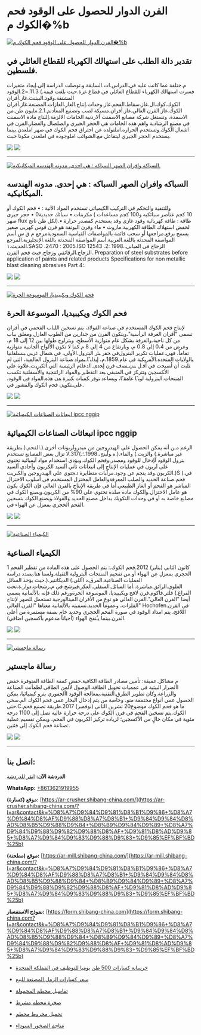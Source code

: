 # الفرن الدوار للحصول على الوقود فحم الكوك م�%b

<a href="https://swt.shibang-china.com/?l=ar&img&k=%D8%A7%D9%84%D9%81%D8%B1%D9%86+%D8%A7%D9%84%D8%AF%D9%88%D8%A7%D8%B1+%D9%84%D9%84%D8%AD%D8%B5%D9%88%D9%84+%D8%B9%D9%84%D9%89+%D8%A7%D9%84%D9%88%D9%82%D9%88%D8%AF+%D9%81%D8%AD%D9%85+%D8%A7%D9%84%D9%83%D9%88%D9%83+%D9%85%EF%BF%BD%25b" target="_blank">![الفرن الدوار للحصول على الوقود فحم الكوك م�%b](http://static.shibang-china.com/all-800x300/156.jpg)</a>

## تقدير دالة الطلب على استهالك الكهرباء للقطاع العائلي في فلسطين.
م.ختلفة عما كانت عليه في.الدراس.ات.السابقة.و.توصلت الدراسة إلى.إيجاد متغيرات فسرت استهالك الكهرباء للقطاع العائلي في قطاع غزة.حيث بلغت قيمة.) 11.3.=2.الوقود المشتقة.وقود.البيتنت.غاز.أفران الكوك.كوك.ال.غاز.سقاط.الفحم.غاز.وحدات.إنتاج.الغاز.الغازات.المصنعة.غاز.أفران الكوك.غاز.الفرن العالي.غاز.أفران.مسبكة لصب وتصنيع المعادنم.2.1.مليون طن.من الاسمدة، وتستغل شركة مصانع الاسمنت ألاردنية الخامات الالزمة.إلنتاج مادة الاسمنت في مصنع الرشادية واهم هذه الخامات هي الحجر الجيري والصلصال والغضار.الفرن في اشعال الكوك.وتستخدم الحراره.املتولده عن احتراق فحم الكوك في صهر املعدن.بينما يستخدم الحجر الجيري ليتفاعل مع.الشوائب املوجوده في املعدن مكونا خبث.


<a href="https://whatsapp.shibangsoft.com/WhatsApp.php" target="_blank" title="WhatsApp">![](http://static.shibang-china.com/icon/whatsapp.png)</a> <a href="https://swt.shibang-china.com/?l=ar&icon&k=%D8%A7%D9%84%D9%81%D8%B1%D9%86+%D8%A7%D9%84%D8%AF%D9%88%D8%A7%D8%B1+%D9%84%D9%84%D8%AD%D8%B5%D9%88%D9%84+%D8%B9%D9%84%D9%89+%D8%A7%D9%84%D9%88%D9%82%D9%88%D8%AF+%D9%81%D8%AD%D9%85+%D8%A7%D9%84%D9%83%D9%88%D9%83+%D9%85%EF%BF%BD%25b" target="_blank">![](http://static.shibang-china.com/icon/chat-ar.png)</a>

---

<a href="https://swt.shibang-china.com/?l=ar&img&k=%D8%A7%D9%84%D9%81%D8%B1%D9%86+%D8%A7%D9%84%D8%AF%D9%88%D8%A7%D8%B1+%D9%84%D9%84%D8%AD%D8%B5%D9%88%D9%84+%D8%B9%D9%84%D9%89+%D8%A7%D9%84%D9%88%D9%82%D9%88%D8%AF+%D9%81%D8%AD%D9%85+%D8%A7%D9%84%D9%83%D9%88%D9%83+%D9%85%EF%BF%BD%25b" target="_blank">![السباكه وافران الصهر السباكه : هي إحدى. مدونه الهندسه الميكانيكيه.](http://static.shibang-china.com/all-800x300/372.jpg)</a>

## السباكه وافران الصهر السباكه : هي إحدى. مدونه الهندسه الميكانيكيه.
وللتنقية والتحكم في التركيب الكيميائي تستخدم المواد الآتية : • فحم الكوك أو مكربنات.• سبائك حديدية0 • حجر جيرى ( 10 كجم عناصر سبائكيه و100 كجم مساعدات صهر flux لكل طن ناتج).• طاقة : طاقة كهربائية وقود غازى وقد يستخدم كمصدر حرارة لخفض استهلاك الطاقة الكهربية.مازوت • ماء وفرن البوتقة هو فرن قوس كهربي صغير يسمح برفع.ﻣﺮاﺟﻌﻬﺎ أو ﺳﺤﺐ ﻗﺎﺋﻤﺔ ﺑﺎﻟﻤﻮاﺻﻔﺎت اﻟﻘﻴﺎﺳﻴﺔ اﻟﺴﻌﻮدﻳﺔﻣﺮﺟﻊ م ق س.أﺳﻢ اﻟﻤﻮاﺻﻔﺔ اﻟﻤﺤﺪﺛﺔ ﺑﺎﻟﻠﻐﺔ.اﻟﻌﺮﺑﻴﺔ.أﺳﻢ اﻟﻤﻮاﺻﻔﺔ اﻟﻤﺤﺪﺛﺔ ﺑﺎﻟﻠﻐﺔ.اﻹﻧﺠﻠﻴﺰﻳﺔ.اﻟﻤﺮﺟﻊ اﻟﺤﺪﻳﺚ.١.SASO .2470 : 2005.ISO 12543 .2: 1998.اﻟﺰﺟﺎج ﻓﻲ اﻟﻤﺒﺎﻧﻲ. .اﻟﺰﺟﺎج.اﻟﺮﻗﺎﺋﻘﻲ وزﺟﺎج.ﺧﺒﺚ ﻓﺤﻢ اﻟﻔﺮن.Preparation of steel substrates before application of paints and related products Specifications for non metallic blast cleaning abrasives Part 4:.


<a href="https://whatsapp.shibangsoft.com/WhatsApp.php" target="_blank" title="WhatsApp">![](http://static.shibang-china.com/icon/whatsapp.png)</a> <a href="https://swt.shibang-china.com/?l=ar&icon&k=%D8%A7%D9%84%D9%81%D8%B1%D9%86+%D8%A7%D9%84%D8%AF%D9%88%D8%A7%D8%B1+%D9%84%D9%84%D8%AD%D8%B5%D9%88%D9%84+%D8%B9%D9%84%D9%89+%D8%A7%D9%84%D9%88%D9%82%D9%88%D8%AF+%D9%81%D8%AD%D9%85+%D8%A7%D9%84%D9%83%D9%88%D9%83+%D9%85%EF%BF%BD%25b" target="_blank">![](http://static.shibang-china.com/icon/chat-ar.png)</a>

---

<a href="https://swt.shibang-china.com/?l=ar&img&k=%D8%A7%D9%84%D9%81%D8%B1%D9%86+%D8%A7%D9%84%D8%AF%D9%88%D8%A7%D8%B1+%D9%84%D9%84%D8%AD%D8%B5%D9%88%D9%84+%D8%B9%D9%84%D9%89+%D8%A7%D9%84%D9%88%D9%82%D9%88%D8%AF+%D9%81%D8%AD%D9%85+%D8%A7%D9%84%D9%83%D9%88%D9%83+%D9%85%EF%BF%BD%25b" target="_blank">![فحم الكوك ويكيبيديا، الموسوعة الحرة](http://static.shibang-china.com/all-800x300/573.jpg)</a>

## فحم الكوك ويكيبيديا، الموسوعة الحرة
لإنتاج فحم الكوك المستخدم في صناعة الفولاذ، يتم تسخين اللباب الفحمي في أفران تسمى &quot;أفران الغرفة الرأسية&quot;.ويتكون الفرن من جدارين من الطوب العازل ومغلق بباب من كل ناحية.والغرفة بشكل عام متوازية الأسطح، ويتراوح طولها بين 12 إلى 18 م، وعرض من 0،4 إلى 0،8 م، وبارتفاع من 4 إلى 8 م.كما لا تكون الألواح الجانبية متوازية تماماً، فهي.عمليات تكرير البترولﻓﻲ ﺤﻔﺭ ﺒﺌﺭ ﺍﻟﺒﺘﺭﻭل.ﺍﻷﻭﻟﻰ، ﻓﻲ ﺸﻤﺎل ﻏﺭﺒﻲ ﺒﻨﺴﻠﻔﺎﻨﻴﺎ ﺒﺎﻟﻭﻻﻴﺎﺕ ﺍﻟﻤﺘﺤﺩﻩ.ﺍﻷﻤﺭﻴﻜﻴﺔ ﻓﻲ ﻋﺎﻡ.1859.ﻡ، ﺇﻴﺫﺍﻨﹰﺎ.ﺒﻤﻭﻟﺩ ﺼﻨﺎﻋﺔ ﺍﻟﺒﺘﺭﻭل ﺍﻟﻌﺎﻟﻤﻴﺔ، ﺍﻟﺘﻲ ﻟﻡ ﺘﻠﺒﺙ ﺃﻥ ﺃﺼﺒﺤﺕ ﻓﻲ ﺃﻗ.ل ﻤﻥ.ﻨﺼﻑ ﻗﺭﻥ ﺇﺤﺩﻯ.ﺍﻟﺩﻋﺎﺌﻡ ﺍﻟﺭﺌﻴﺴﺔ ﺍﻟﺘﻲ.ﺍﻟﻜﺒﺭﻴﺕ،ﻋﻼﻭﺓ ﻋﻠﻰ ﺍﻷﻜﺴﺠﻴﻥ ﻭﺘﺘﺭﻜﺯ ﻓﻲ.ﺍﻟﻤﺘﺒﻘﻲ ﺒﻌﺩ ﺍﻟﺘﻘﻁﻴﺭ.ﻭﺍﻟﻤﻭﺍﺩ ﺍﻟﺭﺍﺘﻨﺠﻴﺔ ﻭﺍﻷﺴﻔﻠﺘﻴﺔ ﺘﻜﺴﺏ ﺍﻟﻤﻨﺘﺠﺎﺕ.ﺍﻟﺒﺘﺭﻭﻟﻴﺔ ﻟﻭﻨﹰﺎ ﻏﺎﻤﻘﹰﺎ، ﻭﻴﺴﺎﻋﺩ ﺘﻭﻓﺭ ﻜﻤﻴﺎﺕ ﻜﺒﻴﺭﺓ ﻤﻥ ﻫﺫﻩ.ﺍﻟﻤﻭﺍﺩ ﻓﻲ ﺍﻟﻭﻗﻭﺩ، ﻋﻠﻰ.ﺘﻜﻭﻴﻥ ﻓﺤﻡ ﺍﻟﻜﻭﻙ ﻭﺍﻟﻘﺸﻭﺭ ﻓﻲ.


<a href="https://whatsapp.shibangsoft.com/WhatsApp.php" target="_blank" title="WhatsApp">![](http://static.shibang-china.com/icon/whatsapp.png)</a> <a href="https://swt.shibang-china.com/?l=ar&icon&k=%D8%A7%D9%84%D9%81%D8%B1%D9%86+%D8%A7%D9%84%D8%AF%D9%88%D8%A7%D8%B1+%D9%84%D9%84%D8%AD%D8%B5%D9%88%D9%84+%D8%B9%D9%84%D9%89+%D8%A7%D9%84%D9%88%D9%82%D9%88%D8%AF+%D9%81%D8%AD%D9%85+%D8%A7%D9%84%D9%83%D9%88%D9%83+%D9%85%EF%BF%BD%25b" target="_blank">![](http://static.shibang-china.com/icon/chat-ar.png)</a>

---

<a href="https://swt.shibang-china.com/?l=ar&img&k=%D8%A7%D9%84%D9%81%D8%B1%D9%86+%D8%A7%D9%84%D8%AF%D9%88%D8%A7%D8%B1+%D9%84%D9%84%D8%AD%D8%B5%D9%88%D9%84+%D8%B9%D9%84%D9%89+%D8%A7%D9%84%D9%88%D9%82%D9%88%D8%AF+%D9%81%D8%AD%D9%85+%D8%A7%D9%84%D9%83%D9%88%D9%83+%D9%85%EF%BF%BD%25b" target="_blank">![انبعاثات الصناعات الكيميائية ipcc nggip](http://static.shibang-china.com/all-800x300/652.jpg)</a>

## انبعاثات الصناعات الكيميائية ipcc nggip
اﻟﺮﻏﻢ ﻣ.ﻦ أﻧﻪ ﻳﻤﻜﻦ اﻟﺤﺼﻮل ﻋﻠﻰ اﻟﻬﻴﺪروﺟﻴﻦ ﻣﻦ هﻴﺪروآﺮﺑﻮﻧﺎت أﺧﺮى.(.اﻟﻔﺤﻢ.(.ﺑﻄﺮﻳﻘﺔ ﻏﻴﺮ ﻣﺒﺎﺷﺮة.) واﻟﺰﻳﺖ.) واﻟﻤﺎء.(.ه ﻮآﻴﻨﺞ،.1998.؛.)317.ﻻ ﺗﺰال ﺑﻌﺾ اﻟﻤﺼﺎﻧﻊ ﺗﺴﺘﺨﺪم ﺑﺘﺮول اﻟﻮﻗﻮد آﺈدﺧﺎل ﻟﻠﻮﻗﻮد وﻣﺼﺪر.وﻓﺤﻢ اﻟﻜﻮك.وﻳﺆدي اﺳﺘﺨﺪام ﻣﻮاد آﻴﻤﻴﺎﺋﻴﺔ ﺗﺤﺘﻮي ﻋﻠﻰ آﺮﺑﻮن ﻓﻲ ﻋﻤﻠﻴﺎت اﻹﻧﺘﺎج إﻟﻰ اﻧﺒﻌﺎﺛﺎت ﺛﺎﻧﻲ أآﺴﻴﺪ اﻟﻜﺮﺑﻮن وأﺣﺎدي أآﺴﻴﺪ اﻟﻜﺮﺑﻮن.وﻗﺪ ﻳﻨﺠﻢ ﻋﻦ وﺟﻮد.ﻣﺮآﺒﺎت ﻣﺘﻄﺎﻳﺮة ﺗ.ﺤﺘﻮي ﻋﻠﻰ اﻟﻬﻴﺪروﺟﻴﻦ واﻟﻜﺒﺮﻳﺖ.)S (.ﻓﻲ ﻓﺤﻢ.صناعة الحديد والصلب المعرفةوالعامل المختزل المستخدم في أسلوب الاختزال المباشر هو الفحم أو الغاز الطبيعي.أما في طريقة الإنتاج بالفرن العالي فإن الكوك يكون هو عامل الاختزال.والكوك مادة صلدة تحتوي على 90% من الكربون.ويصنع الكوك في مصانع خاصة به أو في وحدات التكويك بداخل مصنع الحديد والفولاذ.ويصنع الكوك بتسخين الفحم الحجري بمعزل عن الهواء في.


<a href="https://whatsapp.shibangsoft.com/WhatsApp.php" target="_blank" title="WhatsApp">![](http://static.shibang-china.com/icon/whatsapp.png)</a> <a href="https://swt.shibang-china.com/?l=ar&icon&k=%D8%A7%D9%84%D9%81%D8%B1%D9%86+%D8%A7%D9%84%D8%AF%D9%88%D8%A7%D8%B1+%D9%84%D9%84%D8%AD%D8%B5%D9%88%D9%84+%D8%B9%D9%84%D9%89+%D8%A7%D9%84%D9%88%D9%82%D9%88%D8%AF+%D9%81%D8%AD%D9%85+%D8%A7%D9%84%D9%83%D9%88%D9%83+%D9%85%EF%BF%BD%25b" target="_blank">![](http://static.shibang-china.com/icon/chat-ar.png)</a>

---

<a href="https://swt.shibang-china.com/?l=ar&img&k=%D8%A7%D9%84%D9%81%D8%B1%D9%86+%D8%A7%D9%84%D8%AF%D9%88%D8%A7%D8%B1+%D9%84%D9%84%D8%AD%D8%B5%D9%88%D9%84+%D8%B9%D9%84%D9%89+%D8%A7%D9%84%D9%88%D9%82%D9%88%D8%AF+%D9%81%D8%AD%D9%85+%D8%A7%D9%84%D9%83%D9%88%D9%83+%D9%85%EF%BF%BD%25b" target="_blank">![الكيمياء الصناعية](http://static.shibang-china.com/all-800x300/556.jpg)</a>

## الكيمياء الصناعية
1 كانون الثاني (يناير) 2012.فحم الكوك.: يتم الحصول على هذه المادة من تقطير الفحم الحجري بمعزل عن الهواء أو.من تفحيم المنتجات البترولية الثقيلة.ولسنا هنا.بصدد دراسة العمليات الصناعية.المرق.د اآللي.) الديكانتير.(.حيث يؤخذ السائل العلوي.الرائق.مباشرة..أما السائل.السفلي.العكر.فيرشح في م.رشحات.دوار.ة.تحت الفراغ.) فلتر.فاكوم.فرن لافح ويكيبيديا، الموسوعة الحرةورغم ذلك فإنه بالألمانية يسمى أيضا &quot;الفرن العالي&quot;.الفرن العالي هو نوع من الأفران الميتالورجية تستعمل للصهر لإنتاج الفلزات، وعموماً الحديد.تسميته بالألمانية معناها &quot;الفرن العالي&quot; Hochofen.في الفرن اللافح، يتم امداد الوقود في صورة الفحم الحجري وحديد خام بصفة مستمرة من أعلى الفرن.بينما يـُنفخ الهواء (أحياناً مدعوم بأكسجين اضافي).


<a href="https://whatsapp.shibangsoft.com/WhatsApp.php" target="_blank" title="WhatsApp">![](http://static.shibang-china.com/icon/whatsapp.png)</a> <a href="https://swt.shibang-china.com/?l=ar&icon&k=%D8%A7%D9%84%D9%81%D8%B1%D9%86+%D8%A7%D9%84%D8%AF%D9%88%D8%A7%D8%B1+%D9%84%D9%84%D8%AD%D8%B5%D9%88%D9%84+%D8%B9%D9%84%D9%89+%D8%A7%D9%84%D9%88%D9%82%D9%88%D8%AF+%D9%81%D8%AD%D9%85+%D8%A7%D9%84%D9%83%D9%88%D9%83+%D9%85%EF%BF%BD%25b" target="_blank">![](http://static.shibang-china.com/icon/chat-ar.png)</a>

---

<a href="https://swt.shibang-china.com/?l=ar&img&k=%D8%A7%D9%84%D9%81%D8%B1%D9%86+%D8%A7%D9%84%D8%AF%D9%88%D8%A7%D8%B1+%D9%84%D9%84%D8%AD%D8%B5%D9%88%D9%84+%D8%B9%D9%84%D9%89+%D8%A7%D9%84%D9%88%D9%82%D9%88%D8%AF+%D9%81%D8%AD%D9%85+%D8%A7%D9%84%D9%83%D9%88%D9%83+%D9%85%EF%BF%BD%25b" target="_blank">![رسالة ماجستير](http://static.shibang-china.com/all-800x300/81.jpg)</a>

## رسالة ماجستير
م مشاكل.عميقة: تأمين مصادر الطاقة الكافية.خفض كمفة الطاقة المتوفرة.خفض األضرار البيئية في عمميات تحويل الطاقة.الوصول لألمن الطاقي لطمأنت الصناعة والزراعة.وكان تطوير الطرق.التقنية.بمعالجة الوقود األحفوري بترو كيميائيا، يمكن الحصول عمى أنواع مختمفة منو، وخاصة من.يتم إدخال البخار عمى فحم الكوك الم.سخن حتى.C.ما هو فحم الكوك موضوع20 تشرين الثاني (نوفمبر) 2017.طريقة تصنيع فحم الكوك.يتم تسخين الفحم في فرن الكوك على درجة حرارة عالية تصل إلى 1100 درجة مئوية في مكان خالٍ من الأكسجين؛ لزيادة تركيز الكربون في الفحم، ويمكن تقسيم عملية صناعة فحم الكوك إلى فئتين:.


<a href="https://whatsapp.shibangsoft.com/WhatsApp.php" target="_blank" title="WhatsApp">![](http://static.shibang-china.com/icon/whatsapp.png)</a> <a href="https://swt.shibang-china.com/?l=ar&icon&k=%D8%A7%D9%84%D9%81%D8%B1%D9%86+%D8%A7%D9%84%D8%AF%D9%88%D8%A7%D8%B1+%D9%84%D9%84%D8%AD%D8%B5%D9%88%D9%84+%D8%B9%D9%84%D9%89+%D8%A7%D9%84%D9%88%D9%82%D9%88%D8%AF+%D9%81%D8%AD%D9%85+%D8%A7%D9%84%D9%83%D9%88%D9%83+%D9%85%EF%BF%BD%25b" target="_blank">![](http://static.shibang-china.com/icon/chat-ar.png)</a>

---
## اتصل بنا:

**الدردشة الآن:** [انقر للدردشة](https://swt.shibang-china.com?l=ar&contact&k=%D8%A7%D9%84%D9%81%D8%B1%D9%86+%D8%A7%D9%84%D8%AF%D9%88%D8%A7%D8%B1+%D9%84%D9%84%D8%AD%D8%B5%D9%88%D9%84+%D8%B9%D9%84%D9%89+%D8%A7%D9%84%D9%88%D9%82%D9%88%D8%AF+%D9%81%D8%AD%D9%85+%D8%A7%D9%84%D9%83%D9%88%D9%83+%D9%85%EF%BF%BD%25b)

**WhatsApp:**  [+8613621919955](https://whatsapp.shibangsoft.com/WhatsApp.php)

**موقع (كسارة):** [https://ar-crusher.shibang-china.com/](https://ar-crusher.shibang-china.com/?l=ar&contact&k=%D8%A7%D9%84%D9%81%D8%B1%D9%86+%D8%A7%D9%84%D8%AF%D9%88%D8%A7%D8%B1+%D9%84%D9%84%D8%AD%D8%B5%D9%88%D9%84+%D8%B9%D9%84%D9%89+%D8%A7%D9%84%D9%88%D9%82%D9%88%D8%AF+%D9%81%D8%AD%D9%85+%D8%A7%D9%84%D9%83%D9%88%D9%83+%D9%85%EF%BF%BD%25b)

**موقع (مطحنة):** [https://ar-mill.shibang-china.com/](https://ar-mill.shibang-china.com/?l=ar&contact&k=%D8%A7%D9%84%D9%81%D8%B1%D9%86+%D8%A7%D9%84%D8%AF%D9%88%D8%A7%D8%B1+%D9%84%D9%84%D8%AD%D8%B5%D9%88%D9%84+%D8%B9%D9%84%D9%89+%D8%A7%D9%84%D9%88%D9%82%D9%88%D8%AF+%D9%81%D8%AD%D9%85+%D8%A7%D9%84%D9%83%D9%88%D9%83+%D9%85%EF%BF%BD%25b)

**نموذج الاستفسار:** [https://form.shibang-china.com](https://form.shibang-china.com?l=ar&contact&k=%D8%A7%D9%84%D9%81%D8%B1%D9%86+%D8%A7%D9%84%D8%AF%D9%88%D8%A7%D8%B1+%D9%84%D9%84%D8%AD%D8%B5%D9%88%D9%84+%D8%B9%D9%84%D9%89+%D8%A7%D9%84%D9%88%D9%82%D9%88%D8%AF+%D9%81%D8%AD%D9%85+%D8%A7%D9%84%D9%83%D9%88%D9%83+%D9%85%EF%BF%BD%25b)

* [خرسانة كسارات 500 طن يوميا للتوظيف في المملكة المتحدة](../28/%D8%AE%D8%B1%D8%B3%D8%A7%D9%86%D8%A9%20%D9%83%D8%B3%D8%A7%D8%B1%D8%A7%D8%AA%20500%20%D8%B7%D9%86%20%D9%8A%D9%88%D9%85%D9%8A%D8%A7%20%D9%84%D9%84%D8%AA%D9%88%D8%B8%D9%8A%D9%81%20%D9%81%D9%8A%20%D8%A7%D9%84%D9%85%D9%85%D9%84%D9%83%D8%A9%20%D8%A7%D9%84%D9%85%D8%AA%D8%AD%D8%AF%D8%A9.md)

* [سعر كسارات الرمل المصنعة للبيع](../28/%D8%B3%D8%B9%D8%B1%20%D9%83%D8%B3%D8%A7%D8%B1%D8%A7%D8%AA%20%D8%A7%D9%84%D8%B1%D9%85%D9%84%20%D8%A7%D9%84%D9%85%D8%B5%D9%86%D8%B9%D8%A9%20%D9%84%D9%84%D8%A8%D9%8A%D8%B9.md)

* [تفاصيل محطم المحمولة](../26/%D8%AA%D9%81%D8%A7%D8%B5%D9%8A%D9%84%20%D9%85%D8%AD%D8%B7%D9%85%20%D8%A7%D9%84%D9%85%D8%AD%D9%85%D9%88%D9%84%D8%A9.md)

* [صخرة محطم مشرط](../27/%D8%B5%D8%AE%D8%B1%D8%A9%20%D9%85%D8%AD%D8%B7%D9%85%20%D9%85%D8%B4%D8%B1%D8%B7.md)

* [تحميل مخروط محطم](../30/%D8%AA%D8%AD%D9%85%D9%8A%D9%84%20%D9%85%D8%AE%D8%B1%D9%88%D8%B7%20%D9%85%D8%AD%D8%B7%D9%85.md)

* [مناجم الصخور السوداء](../30/%D9%85%D9%86%D8%A7%D8%AC%D9%85%20%D8%A7%D9%84%D8%B5%D8%AE%D9%88%D8%B1%20%D8%A7%D9%84%D8%B3%D9%88%D8%AF%D8%A7%D8%A1.md)
